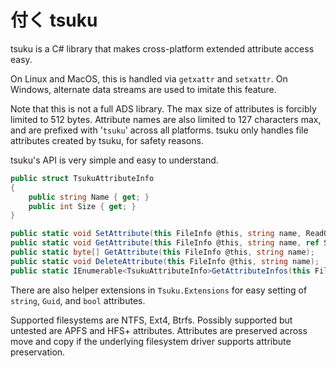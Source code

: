 # 付く tsuku

tsuku is a C# library that makes cross-platform extended attribute access easy. 

On Linux and MacOS, this is handled via `getxattr` and `setxattr`. On Windows, alternate data streams are used to imitate this feature.

Note that this is not a full ADS library. The max size of attributes is forcibly limited to 512 bytes. Attribute names are also limited to 127 characters max, and are prefixed with '`tsuku`' across all platforms. tsuku only handles file attributes created by tsuku, for safety reasons.

tsuku's API is very simple and easy to understand.

```csharp
public struct TsukuAttributeInfo 
{
    public string Name { get; }
    public int Size { get; }
}

public static void SetAttribute(this FileInfo @this, string name, ReadOnlySpan<byte> data);
public static void GetAttribute(this FileInfo @this, string name, ref Span<byte> data);
public static byte[] GetAttribute(this FileInfo @this, string name);
public static void DeleteAttribute(this FileInfo @this, string name);
public static IEnumerable<TsukuAttributeInfo>GetAttributeInfos(this FileInfo @this);
```

There are also helper extensions in `Tsuku.Extensions` for easy setting of `string`, `Guid`, and `bool` attributes.

Supported filesystems are NTFS, Ext4, Btrfs. Possibly supported but untested are APFS and HFS+ attributes. Attributes are preserved across move and copy if the underlying filesystem driver supports attribute preservation.